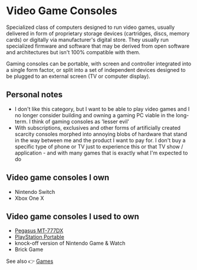 # Video Game Consoles

Specialized class of computers designed to run video games, usually delivered in form of proprietary storage devices (cartridges, discs, memory cards) or digitally via manufacturer's digital store. They usually run specialized firmware and software that may be derived from open software and architectures but isn't 100% compatible with them.

Gaming consoles can be portable, with screen and controller integrated into a single form factor, or split into a set of independent devices designed to be plugged to an external screen (TV or computer display).

## Personal notes

- I don't like this category, but I want to be able to play video games and I no longer consider building and owning a gaming PC viable in the long-term. I think of gaming consoles as 'lesser evil'
- With subscriptions, exclusives and other forms of artificially created scarcity consoles morphed into annoying blobs of hardware that stand in the way between me and the product I want to pay for. I don't buy a specific type of phone or TV just to experience this or that TV show / application - and with many games that is exactly what I'm expected to do

## Video game consoles I own

- Nintendo Switch
- Xbox One X

## Video game consoles I used to own

- [Pegasus MT-777DX](./pegasus-mt-777dx/)
- [PlayStation Portable](./playstation-portable/)
- knock-off version of Nintendo Game & Watch
- Brick Game

See also 👉 [Games](../games/)
